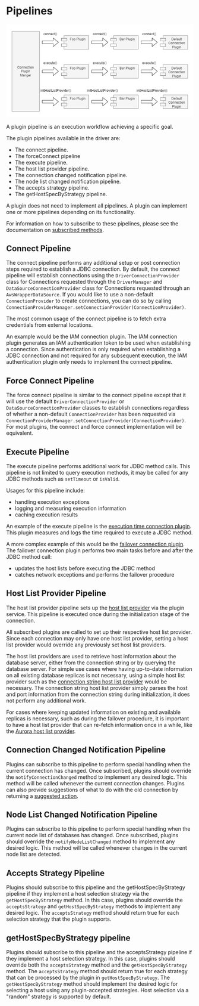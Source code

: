 # Pipelines

<div style="center"><img src="../images/pipelines.png" alt="diagram for the plugin service design"/></div>

A plugin pipeline is an execution workflow achieving a specific goal.

The plugin pipelines available in the driver are:
- The connect pipeline.
- The forceConnect pipeline
- The execute pipeline.
- The host list provider pipeline.
- The connection changed notification pipeline.
- The node list changed notification pipeline.
- The accepts strategy pipeline.
- The getHostSpecByStrategy pipeline.

A plugin does not need to implement all pipelines. A plugin can implement one or more pipelines depending on its functionality.

For information on how to subscribe to these pipelines, please see the documentation on [subscribed methods](./LoadablePlugins.md#subscribed-methods).

## Connect Pipeline

The connect pipeline performs any additional setup or post connection steps required to establish a JDBC connection. By default, the connect pipeline will establish connections using the `DriverConnectionProvider` class for Connections requested through the `DriverManager` and `DataSourceConnectionProvider` class for Connections requested through an `AwsWrapperDataSource`. If you would like to use a non-default `ConnectionProvider` to create connections, you can do so by calling `ConnectionProviderManager.setConnectionProvider(ConnectionProvider)`.

The most common usage of the connect pipeline is to fetch extra credentials from external locations.

An example would be the IAM connection plugin. The IAM connection plugin generates an IAM authentication token to be used when establishing a connection. Since authentication is only required when establishing a JDBC connection and not required for any subsequent execution, the IAM authentication plugin only needs to implement the connect pipeline.

## Force Connect Pipeline

The force connect pipeline is similar to the connect pipeline except that it will use the default `DriverConnectionProvider` or `DataSourceConnectionProvider` classes to establish connections regardless of whether a non-default `ConnectionProvider` has been requested via `ConnectionProviderManager.setConnectionProvider(ConnectionProvider)`. For most plugins, the connect and force connect implementation will be equivalent.

## Execute Pipeline

The execute pipeline performs additional work for JDBC method calls. This pipeline is not limited to query execution methods, it may be called for any JDBC methods such as `setTimeout` or `isValid`.

Usages for this pipeline include:

- handling execution exceptions
- logging and measuring execution information
- caching execution results

An example of the execute pipeline is the [execution time connection plugin](/wrapper/src/main/java/software/amazon/jdbc/plugin/ExecutionTimeConnectionPlugin.java).
This plugin measures and logs the time required to execute a JDBC method.

A more complex example of this would be the [failover connection plugin](/wrapper/src/main/java/software/amazon/jdbc/plugin/failover/FailoverConnectionPlugin.java).
The failover connection plugin performs two main tasks before and after the JDBC method call:

- updates the host lists before executing the JDBC method
- catches network exceptions and performs the failover procedure

## Host List Provider Pipeline

The host list provider pipeline sets up the [host list provider](./PluginService.md#host-list-providers) via the plugin service.
This pipeline is executed once during the initialization stage of the connection.

All subscribed plugins are called to set up their respective host list provider.
Since each connection may only have one host list provider,
setting a host list provider would override any previously set host list providers.

The host list providers are used to retrieve host information about the database server,
either from the connection string or by querying the database server.
For simple use cases where having up-to-date information on all existing database replicas is not necessary,
using a simple host list provider such as the [connection string host list provider](/wrapper/src/main/java/software/amazon/jdbc/hostlistprovider/ConnectionStringHostListProvider.java) would be necessary.
The connection string host list provider simply parses the host and port information from the connection string during initialization,
it does not perform any additional work.

For cases where keeping updated information on existing and available replicas is necessary,
such as during the failover procedure, it is important to have a host list provider that can re-fetch information once in a while,
like the [Aurora host list provider](/wrapper/src/main/java/software/amazon/jdbc/plugin/AuroraHostListConnectionPlugin.java).

## Connection Changed Notification Pipeline

Plugins can subscribe to this pipeline to perform special handling when the current connection has changed. Once 
subscribed, plugins should override the `notifyConnectionChanged` method to implement any desired logic. This method 
will be called whenever the current connection changes. Plugins can also provide suggestions of what to do with the old 
connection by returning a 
[suggested action](/wrapper/src/main/java/software/amazon/jdbc/OldConnectionSuggestedAction.java).

## Node List Changed Notification Pipeline

Plugins can subscribe to this pipeline to perform special handling when the current node list of databases has changed. 
Once subscribed, plugins should override the `notifyNodeListChanged` method to implement any desired logic. This method
will be called whenever changes in the current node list are detected.

## Accepts Strategy Pipeline

Plugins should subscribe to this pipeline and the getHostSpecByStrategy pipeline if they implement a host selection strategy via the `getHostSpecByStrategy` method. In this case, plugins should override the `acceptsStrategy` and `getHostSpecByStrategy` methods to implement any desired logic. The `acceptsStrategy` method should return true for each selection strategy that the plugin supports.

## getHostSpecByStrategy pipeline

Plugins should subscribe to this pipeline and the acceptsStrategy pipeline if they implement a host selection strategy. In this case, plugins should override both the `acceptsStrategy` method and the `getHostSpecByStrategy` method. The `acceptsStrategy` method should return true for each strategy that can be processed by the plugin in `getHostSpecByStrategy`. The `getHostSpecByStrategy` method should implement the desired logic for selecting a host using any plugin-accepted strategies. Host selection via a "random" strategy is supported by default.

